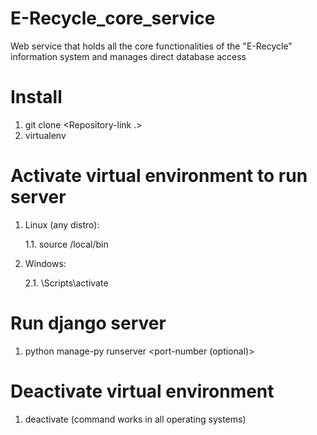 # E-Recycle_core_service 

Web service that holds all the core functionalities of the "E-Recycle" information system and manages direct database access


# Install 

1. git clone <Repository-link .>
2. virtualenv <Current working directory >


# Activate virtual environment to run server

1. Linux (any distro): 

    1.1. source <Current working directory>/local/bin

2. Windows: 

    2.1. <Current working directory>\Scripts\activate

# Run django server 

1. python manage-py runserver <port-number (optional)>


# Deactivate virtual environment

1. deactivate (command works in all operating systems)

